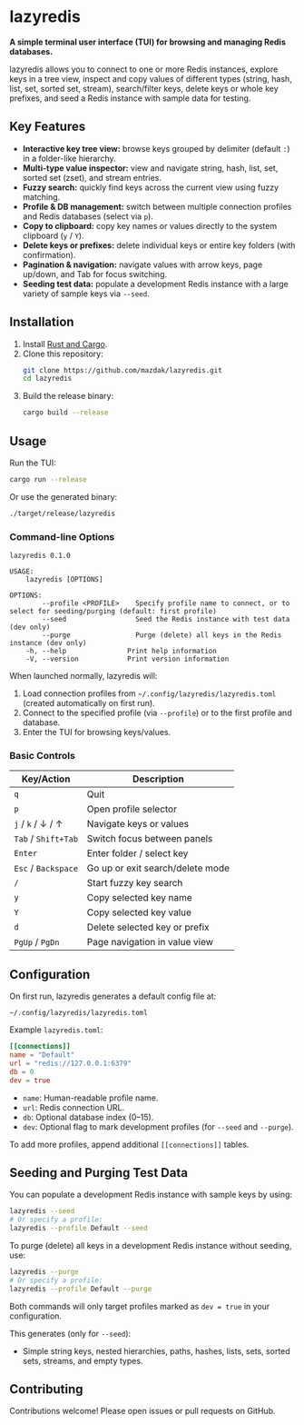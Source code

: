 # lazyredis

**A simple terminal user interface (TUI) for browsing and managing Redis databases.**

lazyredis allows you to connect to one or more Redis instances, explore keys in a tree view,
inspect and copy values of different types (string, hash, list, set, sorted set, stream), search/filter keys,
delete keys or whole key prefixes, and seed a Redis instance with sample data for testing.

## Key Features

- **Interactive key tree view:** browse keys grouped by delimiter (default `:`) in a folder-like hierarchy.
- **Multi-type value inspector:** view and navigate string, hash, list, set, sorted set (zset), and stream entries.
- **Fuzzy search:** quickly find keys across the current view using fuzzy matching.
- **Profile & DB management:** switch between multiple connection profiles and Redis databases (select via `p`).
- **Copy to clipboard:** copy key names or values directly to the system clipboard (`y` / `Y`).
- **Delete keys or prefixes:** delete individual keys or entire key folders (with confirmation).
- **Pagination & navigation:** navigate values with arrow keys, page up/down, and Tab for focus switching.
- **Seeding test data:** populate a development Redis instance with a large variety of sample keys via `--seed`.

## Installation

1. Install [Rust and Cargo](https://rustup.rs/).
2. Clone this repository:
   ```bash
   git clone https://github.com/mazdak/lazyredis.git
   cd lazyredis
   ```
3. Build the release binary:
   ```bash
   cargo build --release
   ```

## Usage

Run the TUI:

```bash
cargo run --release
```

Or use the generated binary:

```bash
./target/release/lazyredis
```

### Command-line Options

```text
lazyredis 0.1.0

USAGE:
    lazyredis [OPTIONS]

OPTIONS:
        --profile <PROFILE>    Specify profile name to connect, or to select for seeding/purging (default: first profile)
        --seed                 Seed the Redis instance with test data (dev only)
        --purge                Purge (delete) all keys in the Redis instance (dev only)
    -h, --help               Print help information
    -V, --version            Print version information
```

When launched normally, lazyredis will:

1. Load connection profiles from `~/.config/lazyredis/lazyredis.toml` (created automatically on first run).
2. Connect to the specified profile (via `--profile`) or to the first profile and database.
3. Enter the TUI for browsing keys/values.

### Basic Controls

| Key/Action          | Description                         |
| ------------------- | ----------------------------------- |
| `q`                 | Quit                                |
| `p`                 | Open profile selector               |
| `j` / `k` / ↓ / ↑   | Navigate keys or values             |
| `Tab` / `Shift+Tab` | Switch focus between panels         |
| `Enter`             | Enter folder / select key           |
| `Esc` / `Backspace` | Go up or exit search/delete mode    |
| `/`                 | Start fuzzy key search              |
| `y`                 | Copy selected key name              |
| `Y`                 | Copy selected key value             |
| `d`                 | Delete selected key or prefix       |
| `PgUp` / `PgDn`     | Page navigation in value view       |

## Configuration

On first run, lazyredis generates a default config file at:

```
~/.config/lazyredis/lazyredis.toml
```

Example `lazyredis.toml`:

```toml
[[connections]]
name = "Default"
url = "redis://127.0.0.1:6379"
db = 0
dev = true
```

- `name`: Human-readable profile name.
- `url`: Redis connection URL.
- `db`: Optional database index (0–15).
- `dev`: Optional flag to mark development profiles (for `--seed` and `--purge`).

To add more profiles, append additional `[[connections]]` tables.

## Seeding and Purging Test Data

You can populate a development Redis instance with sample keys by using:

```bash
lazyredis --seed
# Or specify a profile:
lazyredis --profile Default --seed
```

To purge (delete) all keys in a development Redis instance without seeding, use:

```bash
lazyredis --purge
# Or specify a profile:
lazyredis --profile Default --purge
```

Both commands will only target profiles marked as `dev = true` in your configuration.

This generates (only for `--seed`):

- Simple string keys, nested hierarchies, paths, hashes, lists, sets, sorted sets, streams, and empty types.

## Contributing

Contributions welcome! Please open issues or pull requests on GitHub.